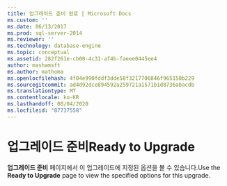 ```yaml
---
title: 업그레이드 준비 완료 | Microsoft Docs
ms.custom: ''
ms.date: 06/13/2017
ms.prod: sql-server-2014
ms.reviewer: ''
ms.technology: database-engine
ms.topic: conceptual
ms.assetid: 282f261e-cb00-4c31-af4b-faeee0445ee4
author: mashamsft
ms.author: mathoma
ms.openlocfilehash: 4f04e990fddf3dde58f3217706846f965150b229
ms.sourcegitcommit: ad4d92dce894592a259721a1571b1d8736abacdb
ms.translationtype: MT
ms.contentlocale: ko-KR
ms.lasthandoff: 08/04/2020
ms.locfileid: "87737558"
---
```

# <a name="ready-to-upgrade"></a><span data-ttu-id="0d377-102">업그레이드 준비</span><span class="sxs-lookup"><span data-stu-id="0d377-102">Ready to Upgrade</span></span>
  <span data-ttu-id="0d377-103">**업그레이드 준비** 페이지에서 이 업그레이드에 지정된 옵션을 볼 수 있습니다.</span><span class="sxs-lookup"><span data-stu-id="0d377-103">Use the **Ready to Upgrade** page to view the specified options for this upgrade.</span></span>  
  
  
